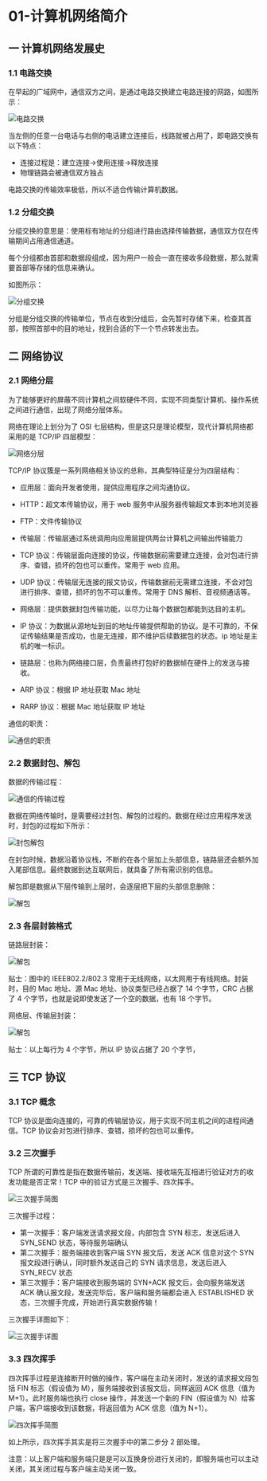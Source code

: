 # 01-计算机网络简介

## 一 计算机网络发展史

### 1.1 电路交换

在早起的广域网中，通信双方之间，是通过电路交换建立电路连接的网路，如图所示：

![电路交换](../images/net/net-00-1.png)

当左侧的任意一台电话与右侧的电话建立连接后，线路就被占用了，即电路交换有以下特点：

- 连接过程是：建立连接->使用连接->释放连接
- 物理链路会被通信双方独占

电路交换的传输效率极低，所以不适合传输计算机数据。

### 1.2 分组交换

分组交换的意思是：使用标有地址的分组进行路由选择传输数据，通信双方仅在传输期间占用通信通道。

每个分组都由首部和数据段组成，因为用户一般会一直在接收多段数据，那么就需要首部等存储的信息来确认。

如图所示：

![分组交换](../images/net/net-00-2.png)

分组是分组交换的传输单位，节点在收到分组后，会先暂时存储下来，检查其首部，按照首部中的目的地址，找到合适的下一个节点转发出去。

## 二 网络协议

### 2.1 网络分层

为了能够更好的屏蔽不同计算机之间软硬件不同，实现不同类型计算机、操作系统之间进行通信，出现了网络分层体系。

网络在理论上划分为了 OSI 七层结构，但是这只是理论模型，现代计算机网络都采用的是 TCP/IP 四层模型：

![网络分层](../images/net/net-00-3.png)

TCP/IP 协议簇是一系列网络相关协议的总称，其典型特征是分为四层结构：

- 应用层：面向开发者使用，提供应用程序之间沟通协议。

- HTTP：超文本传输协议，用于 web 服务中从服务器传输超文本到本地浏览器
- FTP：文件传输协议

- 传输层：传输层通过系统调用向应用层提供两台计算机之间输出传输能力

- TCP 协议：传输层面向连接的协议，传输数据前需要建立连接，会对包进行排序、查错，损坏的包也可以重传。常用于 web 应用。
- UDP 协议：传输层无连接的报文协议，传输数据前无需建立连接，不会对包进行排序、查错，损坏的包不可以重传。常用于 DNS 解析、音视频通话等。

- 网络层：提供数据封包传输功能，以尽力让每个数据包都能到达目的主机。

- IP 协议：为数据从源地址到目的地址传输提供帮助的协议。是不可靠的，不保证传输结果是否成功，也是无连接，即不维护后续数据包的状态。ip 地址是主机的唯一标识。

- 链路层：也称为网络接口层，负责最终打包好的数据帧在硬件上的发送与接收。

- ARP 协议：根据 IP 地址获取 Mac 地址
- RARP 协议：根据 Mac 地址获取 IP 地址

通信的职责：

![通信的职责](../images/net/net-00-4.png)

### 2.2 数据封包、解包

数据的传输过程：

![通信的传输过程](../images/net/net-00-5.svg)

数据在网络传输时，是需要经过封包、解包的过程的。数据在经过应用程序发送时，封包的过程如下所示：

![封包解包](../images/net/net-00-6.png)

在封包时候，数据沿着协议栈，不断的在各个层加上头部信息，链路层还会额外加入尾部信息。最终数据到达互联网后，就具备了所有需识别的信息。

解包即是数据从下层传输到上层时，会逐层把下层的头部信息删除：

![解包](../images/net/net-00-7.png)

### 2.3 各层封装格式

链路层封装：

![解包](../images/net/net-00-8.png)

贴士：图中的 IEEE802.2/802.3 常用于无线网络，以太网用于有线网络。封装时，目的 Mac 地址、源 Mac 地址、协议类型已经占据了 14 个字节，CRC 占据了 4 个字节，也就是说即使发送了一个空的数据，也有 18 个字节。

网络层、传输层封装：

![解包](../images/net/net-00-9.png)

贴士：以上每行为 4 个字节，所以 IP 协议占据了 20 个字节，

## 三 TCP 协议

### 3.1 TCP 概念

TCP 协议是面向连接的，可靠的传输层协议，用于实现不同主机之间的进程间通信。TCP 协议会对包进行排序、查错，损坏的包也可以重传。

### 3.2 三次握手

TCP 所谓的可靠性是指在数据传输前，发送端、接收端先互相进行验证对方的收发功能是否正常！TCP 中的验证方式是三次握手、四次挥手。

![三次握手简图](../images/net/net-01.svg)

三次握手过程：

- 第一次握手：客户端发送请求报文段，内部包含 SYN 标志，发送后进入 SYN_SEND 状态，等待服务端确认
- 第二次握手：服务端接收到客户端 SYN 报文后，发送 ACK 信息对这个 SYN 报文段进行确认，同时额外发送自己的 SYN 请求信息，发送后进入 SYN_RECV 状态
- 第三次握手：客户端接收到服务端的 SYN+ACK 报文后，会向服务端发送 ACK 确认报文段，发送完毕后，客户端和服务端都会进入 ESTABLISHED 状态，三次握手完成，开始进行真实数据传输！

三次握手详图如下：

![三次握手详图](../images/net/net-02.png)

### 3.3 四次挥手

四次挥手过程是连接断开时做的操作，客户端在主动关闭时，发送的请求报文段包括 FIN 标志（假设值为 M），服务端接收到该报文后，同样返回 ACK 信息（值为 M+1）。此时服务端也执行 close 操作，并发送一个新的 FIN（假设值为 N）给客户端，客户端接收到该数据，将返回值为 ACK 信息（值为 N+1）。

![四次挥手简图](../images/net/net-03.svg)

如上所示，四次挥手其实是将三次握手中的第二步分 2 部处理。

注意：以上客户端和服务端只是是可以互换身份进行关闭的，即服务端也可以主动关闭，其关闭过程与客户端主动关闭一致。

